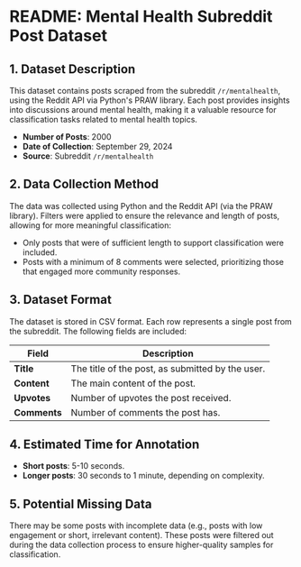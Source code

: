 # README: Mental Health Subreddit Post Dataset

## 1. Dataset Description
This dataset contains posts scraped from the subreddit `/r/mentalhealth`, using the Reddit API via Python's PRAW library. Each post provides insights into discussions around mental health, making it a valuable resource for classification tasks related to mental health topics. 

- **Number of Posts**: 2000
- **Date of Collection**: September 29, 2024
- **Source**: Subreddit `/r/mentalhealth`

## 2. Data Collection Method
The data was collected using Python and the Reddit API (via the PRAW library). Filters were applied to ensure the relevance and length of posts, allowing for more meaningful classification:
- Only posts that were of sufficient length to support classification were included.
- Posts with a minimum of 8 comments were selected, prioritizing those that engaged more community responses.

## 3. Dataset Format
The dataset is stored in CSV format. Each row represents a single post from the subreddit. The following fields are included:

| **Field**    | **Description**                                       |
|--------------|-------------------------------------------------------|
| **Title**    | The title of the post, as submitted by the user.       |
| **Content**  | The main content of the post.                          |
| **Upvotes**  | Number of upvotes the post received.                   |
| **Comments** | Number of comments the post has.                       |

## 4. Estimated Time for Annotation
- **Short posts**: 5-10 seconds.
- **Longer posts**: 30 seconds to 1 minute, depending on complexity.

## 5. Potential Missing Data
There may be some posts with incomplete data (e.g., posts with low engagement or short, irrelevant content). These posts were filtered out during the data collection process to ensure higher-quality samples for classification.
